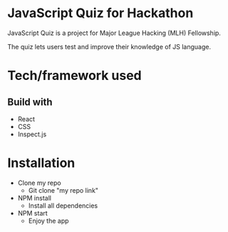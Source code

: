 # JavaScript Quiz for Hackathon
JavaScript Quiz is a project for Major League Hacking (MLH) Fellowship.

The quiz lets users test and improve their knowledge of JS language.

# Tech/framework used

## Build with
  * React
  * CSS
  * Inspect.js
  
# Installation
  * Clone my repo <br/>
    * Git clone "my repo link"
  * NPM install <br/>
    * Install all dependencies 
  * NPM start <br/>
    * Enjoy the app

